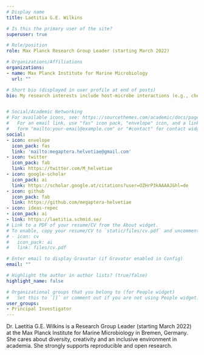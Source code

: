 ```yaml
---
# Display name
title: Laetitia G.E. Wilkins

# Is this the primary user of the site?
superuser: true

# Role/position
role: Max Planck Research Group Leader (starting March 2022)

# Organizations/Affiliations
organizations:
- name: Max Planck Institute for Marine Microbiology
  url: ""

# Short bio (displayed in user profile at end of posts)
bio: My research interests include host-microbe interactions (e.g., chemosymbioses), their evolution, and their role in ecosystem function and stability.


# Social/Academic Networking
# For available icons, see: https://sourcethemes.com/academic/docs/page-builder/#icons
#   For an email link, use "fas" icon pack, "envelope" icon, and a link in the
#   form "mailto:your-email@example.com" or "#contact" for contact widget.
social:
- icon: envelope
  icon_pack: fas
  link: 'mailto:megaptera.helvetiae@gmail.com'
- icon: twitter
  icon_pack: fab
  link: https://twitter.com/M_helvetiae
- icon: google-scholar
  icon_pack: ai
  link: https://scholar.google.at/citations?user=OZHrP3kAAAAJ&hl=de
- icon: github
  icon_pack: fab
  link: https://github.com/megaptera-helvetiae
- icon: ideas-repec
- icon_pack: ai
- link: https://laetitia.schmid.se/
# Link to a PDF of your resume/CV from the About widget.
# To enable, copy your resume/CV to `static/files/cv.pdf` and uncomment the lines below.
# - icon: cv
#   icon_pack: ai
#   link: files/cv.pdf

# Enter email to display Gravatar (if Gravatar enabled in Config)
email: ""

# Highlight the author in author lists? (true/false)
highlight_name: false

# Organizational groups that you belong to (for People widget)
#   Set this to `[]` or comment out if you are not using People widget.
user_groups:
- Principal Investigator
---
```


Dr. Laetitia G.E. Wilkins is a Research Group Leader (starting March 2022) at the Max Planck Institute for Marine Microbiology in Bremen, Germany. She cares about diversity, creativity and an inclusive environment in academia. She strongly supports reproducible and open research.

